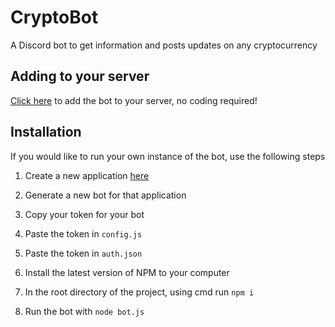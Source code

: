 # CryptoBot
A Discord bot to get information and posts updates on any cryptocurrency

## Adding to your server
[Click here](https://discord.com/api/oauth2/authorize?client_id=737464526013989044&permissions=8&scope=bot) to add the bot to your server, no coding required!

## Installation
If you would like to run your own instance of the bot, use the following steps
1. Create a new application [here](https://discord.com/developers/applications)
2. Generate a new bot for that application
3. Copy your token for your bot
4. Paste the token in `config.js`
5. Paste the token in `auth.json`

6. Install the latest version of NPM to your computer
7. In the root directory of the project, using cmd run `npm i`
8. Run the bot with `node bot.js`
